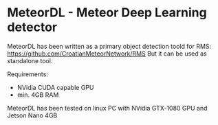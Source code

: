 # MeteorDL - Meteor Deep Learning detector

MeteorDL has been written as a primary object detection toold for RMS:
https://github.com/CroatianMeteorNetwork/RMS
But it can be used as standalone tool.

Requirements:
- NVidia CUDA capable GPU
- min. 4GB RAM

MeteorDL has been tested on linux PC with NVidia GTX-1080 GPU and Jetson Nano 4GB


